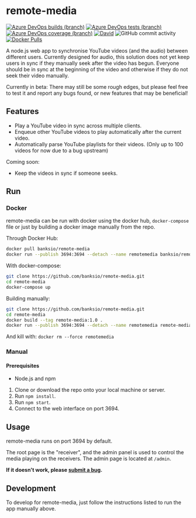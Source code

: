 # remote-media
[![Azure DevOps builds (branch)](https://img.shields.io/azure-devops/build/banksio/ca05dcdb-cddf-47ad-b524-a5943bb56d8d/6/master)](https://banksio.visualstudio.com/remote-media/_build/latest?definitionId=6&branchName=master)
[![Azure DevOps tests (branch)](https://img.shields.io/azure-devops/tests/banksio/remote-media/6/master)](https://banksio.visualstudio.com/remote-media/_build/latest?definitionId=6&branchName=master)
[![Azure DevOps coverage (branch)](https://img.shields.io/azure-devops/coverage/banksio/remote-media/6/master)](https://banksio.visualstudio.com/remote-media/_build/latest?definitionId=6&branchName=master)
[![David](https://img.shields.io/david/banksio/remote-media)](https://david-dm.org/banksio/remote-media)
![GitHub commit activity](https://img.shields.io/github/commit-activity/y/banksio/remote-media)
[![Docker Pulls](https://img.shields.io/docker/pulls/banksio/remote-media)](https://hub.docker.com/r/banksio/remote-media)

A node.js web app to synchronise YouTube videos (and the audio) between different users. Currently designed for audio, this solution does not yet keep users in sync if they manually seek after the video has begun. Everyone should be in sync at the beginning of the video and otherwise if they do not seek their video manually.

Currently in beta: There may still be some rough edges, but please feel free to test it and report any bugs found, or new features that may be beneficial!
## Features
* Play a YouTube video in sync across multiple clients.
* Enqueue other YouTube videos to play automatically after the current video.
* Automatically parse YouTube playlists for their videos. (Only up to 100 videos for now due to a bug upstream)

Coming soon:

* Keep the videos in sync if someone seeks.
## Run
### Docker
remote-media can be run with docker using the docker hub, `docker-compose` file or just by building a docker image manually from the repo.

Through Docker Hub:
```bash
docker pull banksio/remote-media
docker run --publish 3694:3694 --detach --name remotemedia banksio/remote-media:latest
```

With docker-compose:

```bash
git clone https://github.com/banksio/remote-media.git
cd remote-media
docker-compose up
```

Building manually:

```bash
git clone https://github.com/banksio/remote-media.git
cd remote-media
docker build --tag remote-media:1.0 .
docker run --publish 3694:3694 --detach --name remotemedia remote-media:1.0
```

And kill with: `docker rm --force remotemedia`

### Manual
#### Prerequisites
* Node.js and npm


1. Clone or download the repo onto your local machine or server.
2. Run `npm install`.
3. Run `npm start`.
4. Connect to the web interface on port 3694.

## Usage
remote-media runs on port 3694 by default.

The root page is the "receiver", and the admin panel is used to control the media playing on the receivers. The admin page is located at `/admin`.

**If it doesn't work, please [submit a bug](https://github.com/banksio/remote-media/issues).**

## Development
To develop for remote-media, just follow the instructions listed to run the app manually above.
